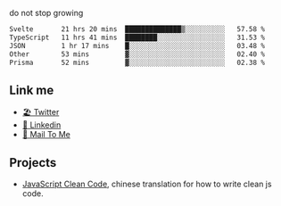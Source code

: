 do not stop growing


<!--START_SECTION:waka-->

```txt
Svelte       21 hrs 20 mins  ██████████████▒░░░░░░░░░░   57.58 %
TypeScript   11 hrs 41 mins  ████████░░░░░░░░░░░░░░░░░   31.53 %
JSON         1 hr 17 mins    █░░░░░░░░░░░░░░░░░░░░░░░░   03.48 %
Other        53 mins         ▓░░░░░░░░░░░░░░░░░░░░░░░░   02.40 %
Prisma       52 mins         ▓░░░░░░░░░░░░░░░░░░░░░░░░   02.38 %
```

<!--END_SECTION:waka-->

## Link me

- [🏖️ Twitter](https://twitter.com/yuetong3yu)
- [🧳 Linkedin](https://www.linkedin.com/in/yuetong3yu)
- [📧 Mail To Me](mailto:yuetong3yu@gmail.com)


## Projects 

- [JavaScript Clean Code](https://js-clean-code-cn.vercel.app/), chinese translation for how to write clean js code.
